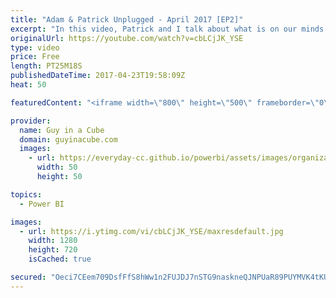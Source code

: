```yaml
---
title: "Adam & Patrick Unplugged - April 2017 [EP2]"
excerpt: "In this video, Patrick and I talk about what is on our minds. We take a look at some updates in Analysis Services 2017 CTP 2.0. We look at the new navigation experience in Power BI that is coming out in early May. We also talk about some friends, Santa Clause and Power BI reports in Reporting Services."
originalUrl: https://youtube.com/watch?v=cbLCjJK_YSE
type: video
price: Free
length: PT25M18S
publishedDateTime: 2017-04-23T19:58:09Z
heat: 50

featuredContent: "<iframe width=\"800\" height=\"500\" frameborder=\"0\" src=\"https://www.youtube.com/embed/cbLCjJK_YSE\" allow=\"accelerometer; autoplay; encrypted-media; gyroscope; picture-in-picture\" allowfullscreen></iframe>"

provider:
  name: Guy in a Cube
  domain: guyinacube.com
  images:
    - url: https://everyday-cc.github.io/powerbi/assets/images/organizations/guyinacube.com-50x50.jpg
      width: 50
      height: 50

topics:
  - Power BI

images:
  - url: https://i.ytimg.com/vi/cbLCjJK_YSE/maxresdefault.jpg
    width: 1280
    height: 720
    isCached: true

secured: "Oeci7CEem709DsfFfS8hWw1n2FUJDJ7nSTG9naskneQJNPUaR89PUYMVK4tKUDmpuNt0SV3QZiL1YYinMCDaNovb3X1Ecw2eoDpWUbOvi8kcmulQSjZq6ZSY8D8yDf264Xox+NRptPLKTB+raNMCXbU3vIXHUi0LdVtCuRRzms3WOCkV2asMFR7o69+0+0TIEICnvz8nlbHpVGuxp++TpMaPU/fpCN9UORM0JgqjdCprS2Vq0E+8FxFIJ5P0qVhDqSaWNRuBPrSo3iUzo/+EfKAgtqoAL8BmDccsvuDKcUJnwfc9dm/w81zEBJv7I10k7Z5kWzbYLS23zsfk9AaT8MgM2mcKEen7oQUVBxJ+OZABY+j64UGYB8se08wZ9BUykm6HbiFGCrxZxJ0cMgKJJAmMLDwmhfCOrG+Rme2IKB4=;Os0NtTLqHQO47b0AiY3pTg=="
---
```


